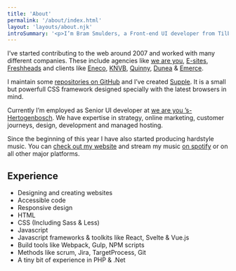 ```yaml
---
title: 'About'
permalink: '/about/index.html'
layout: 'layouts/about.njk'
introSummary: '<p>I’m Bram Smulders, a Front-end UI developer from Tilburg, the Netherlands. With a strong focus on accessibility & progressive enhancement I wire up HTML, CSS and JavaScript into rich online experiences.</p>'
---
```


I’ve started contributing to the web around 2007 and worked with many different companies. These include agencies like [we are you](https://www.weareyou.com/), [E-sites](https://www.e-sites.nl/), [Freshheads](http://freshheads.com) and clients like [Eneco](http://eneco.com), [KNVB](http://knvb.nl), [Quinny](http://www.quinny.nl/), [Dunea](http://dunea.nl) & [Emerce](http://emerce.nl).

I maintain some [repositories on GitHub](https://github.com/bramsmulders) and I’ve created [Supple](https://github.com/supple-css/). It is a small but powerfull CSS framework designed specially with the latest browsers in mind.

Currently I’m employed as Senior UI developer at [we are you ’s-Hertogenbosch](https://www.weareyou.com). We have expertise in strategy, online marketing, customer journeys, design, development and managed hosting.

Since the beginning of this year I have also started producing hardstyle music.
You can [check out my website](https://djrebolo.com) and stream my music [on spotify](https://open.spotify.com/artist/1SNDUhWRKHjgYZ56ktCSVL?si=ZfCC9lJtTHWQ0vvrjhpOVA) or on all other major platforms.

## Experience
- Designing and creating websites
- Accessible code
- Responsive design
- HTML
- CSS (Including Sass & Less)
- Javascript
- Javascript frameworks & toolkits like React, Svelte & Vue.js
- Build tools like Webpack, Gulp, NPM scripts
- Methods like scrum, Jira, TargetProcess, Git
- A tiny bit of experience in PHP & .Net
